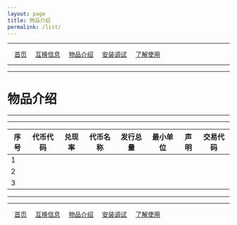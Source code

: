 ```yaml
---
layout: page
title: 物品介绍
permalink: /list/
---
```

---

&#160;&#160;&#160; [首页](https://ubarterchain.github.io/) &#160;&#160;&#160; [互换信息](/info/) &#160;&#160;&#160; [物品介绍](/list/) &#160;&#160;&#160;  [安装调试](/install/) &#160;&#160;&#160;  [了解使用](/learn/) 

---
---

# 物品介绍 #

---
---


| 序号 |代币代码|兑现率|代币名称|发行总量|最小单位| 声明 |交易代码|  
| -----|------ | -----|------|--------|-------|------|-------|
|   1  |         |  ||||   ||
|   2  | |||||   ||
|   3  | |||||   ||


---
---

&#160;&#160;&#160; [首页](https://ubarterchain.github.io/) &#160;&#160;&#160; [互换信息](/info/) &#160;&#160;&#160; [物品介绍](/list/) &#160;&#160;&#160;  [安装调试](/install/) &#160;&#160;&#160;  [了解使用](/learn/) 
